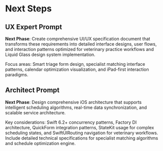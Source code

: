 # Next Steps

## UX Expert Prompt
**Next Phase**: Create comprehensive UI/UX specification document that transforms these requirements into detailed interface designs, user flows, and interaction patterns optimized for veterinary practice workflows and Liquid Glass design system implementation.

Focus areas: Smart triage form design, specialist matching interface patterns, calendar optimization visualization, and iPad-first interaction paradigms.

## Architect Prompt  
**Next Phase**: Design comprehensive iOS architecture that supports intelligent scheduling algorithms, real-time data synchronization, and scalable service architecture. 

Key considerations: Swift 6.2+ concurrency patterns, Factory DI architecture, QuickForm integration patterns, StateKit usage for complex scheduling states, and SwiftUIRouting navigation for veterinary workflows. Include detailed technical specifications for specialist matching algorithms and schedule optimization engine.